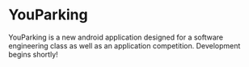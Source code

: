 # YouParking

YouParking is a new android application designed for a software engineering class as well as an application competition. Development begins shortly!
